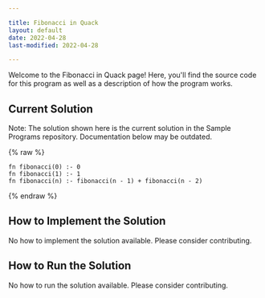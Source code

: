 ```yaml
---

title: Fibonacci in Quack
layout: default
date: 2022-04-28
last-modified: 2022-04-28

---
```


Welcome to the Fibonacci in Quack page! Here, you'll find the source code for this program as well as a description of how the program works.

## Current Solution

Note: The solution shown here is the current solution in the Sample Programs repository. Documentation below may be outdated.

{% raw %}

```Quack
fn fibonacci(0) :- 0
fn fibonacci(1) :- 1
fn fibonacci(n) :- fibonacci(n - 1) + fibonacci(n - 2)

```

{% endraw %}

## How to Implement the Solution

No how to implement the solution available. Please consider contributing.

## How to Run the Solution

No how to run the solution available. Please consider contributing.